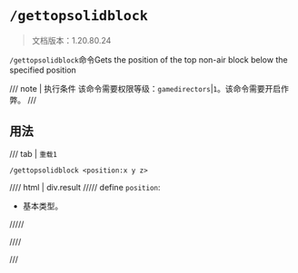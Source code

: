 # `/gettopsolidblock`

> 文档版本：1.20.80.24

`/gettopsolidblock`命令Gets the position of the top non-air block below the specified position

/// note | 执行条件
该命令需要权限等级：`gamedirectors`|`1`。该命令需要开启作弊。
///

## 用法

/// tab | `重载1`
```mcfunction
/gettopsolidblock <position:x y z>
```

//// html | div.result
///// define
`position`: <!-- md:samp x y z -->

- 基本类型。


/////

////

///
